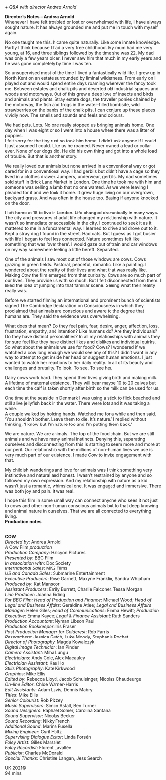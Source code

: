 

_+ Q&A with director Andrea Arnold_

**Director’s Notes – Andrea Arnold**  
Whenever I have felt troubled or lost or overwhelmed with life, I have always sought nature. It has always grounded me and put me in touch with myself again.

No one taught me this. It came quite naturally. Like some innate knowledge. Partly I think because I had a very free childhood. My mum had me very young, at 16, and three siblings followed by the time she was 22. My dad was only a few years older. I never saw him that much in my early years and he was gone completely by time I was ten.

So unsupervised most of the time I lived a fantastically wild life. I grew up in North Kent on an estate surrounded by liminal wilderness. From early on I played out and would spend entire days roaming wherever the fancy took me. Between estates and chalk pits and deserted old industrial spaces and woods and motorways. Out of this grew a deep love of insects and birds and animals and plants. Stray estate dogs, the traveller ponies chained by the motorway, the fish and frogs in the water-filled bombsite, wild strawberries on the banks of the chalk pits. I can conjure up these places vividly now. The smells and sounds and feels and colours.

We had pets. Lots. No one really stopped us bringing animals home. One day when I was eight or so I went into a house where there was a litter of puppies.  
I felt sorry for the tiny runt so took him home. I didn’t ask anyone if I could.  
I just assumed I could. Like us he roamed. Never owned a lead or collar ever. None of our dogs did. He did his own thing and got into a whole load of trouble. But that is another story.

We really loved our animals but none arrived in a conventional way or got cared for in a conventional way. I had gerbils but didn’t have a cage so they lived in a clothes drawer. Jumpers, underwear, gerbils. My dad sometimes sold stuff in Brick Lane Market in London. One time he took me with him and someone was selling a lamb that no one wanted. As we were leaving I pleaded for it and we took it home. It grew huge living on our overgrown, backyard grass. And was often in the house too. Baaing if anyone knocked on the door.

I left home at 18 to live in London. Life changed dramatically in many ways. The city and pressures of adult life changed my relationship with nature.  It wasn’t so immediate or accessible in the city. I continued to seek it as it mattered to me in a fundamental way. I learned to drive and drove out to it. Kept a stray dog I found in the street. Had cats. But I guess as I got busier with life I began to feel less connected. Nature sometimes felt like something that was ‘over there’. I would gaze out of train and car windows on my way somewhere feeling a little bereft. Separated.

One of the animals I saw most out of those windows are cows. Cows grazing in green fields. Pastoral, peaceful, romantic. Like a painting. I wondered about the reality of their lives and what that was really like. Making _Cow_ the film emerged from that curiosity. Cows are so much part of our lives. They provide us with so much. But I felt disconnected from them. I liked the idea of jumping into that familiar scene. Seeing what their reality really was.

Before we started filming an international and prominent bunch of scientists signed The Cambridge Declaration on Consciousness in which they proclaimed that animals are conscious and aware to the degree that humans are. They said the evidence was overwhelming.

What does that mean? Do they feel pain, fear, desire, anger, affection, loss, frustration, empathy, and intention? Like humans do? Are they individuals?  
Do they have distinct personalities? In all my relationships with animals they for sure feel like they have distinct likes and dislikes and individual quirks. So what about the animals we use for food? Cows? I wondered if we watched a cow long enough we would see any of this? I didn’t want in any way to attempt to get inside her head or suggest human emotions. I just wanted to watch her reactions to her daily reality. In all of its beauty and challenges and brutality. To look. To see. To see her.

Dairy cows work hard. They spend their lives giving birth and making milk. A lifetime of maternal existence. They will bear maybe 10 to 20 calves but each time the calf is taken shortly after birth so the milk can be used for us.

One time at the seaside in Denmark I was using a stick to flick beached and still alive jellyfish back in the water. There were lots and it was taking a while.  
A couple walked by holding hands. Watched me for a while and then said. ‘You shouldn’t bother. Leave them to die. It’s nature.’ I replied without thinking, ‘I know but I’m nature too and I’m putting them back.’

We are nature. We are animals. The top of the food chain. But we are still animals and we have many animal instincts. Denying this, separating ourselves and disconnecting from this is starting to seem more and more at our peril. Our relationship with the millions of non-human lives we use is very much part of our existence. I made _Cow_ to invite engagement with that.

My childish wanderings and love for animals was I think something very instinctive and natural and honest. I wasn’t restrained by anyone and so followed my own expression. And my relationship with nature as a kid wasn’t just a romantic, whimsical one. It was engaged and immersive. There was both joy and pain. It was real.

I hope this film in some small way can connect anyone who sees it not just to cows and other non-human conscious animals but to that deep knowing and animal nature in ourselves. That we are all connected to everything living.  
**Production notes**
<br><br>

**COW**  
_Directed by_: Andrea Arnold  
_A_ Cow Film _production_  
_Production Company_: Halcyon Pictures  
_Presented by_: BBC Film  
_In association with_: Doc Society  
_International Sales_: MK2 Films  
_US and Canada Sales_: Submarine Entertainment  
_Executive Producers_: Rose Garnett,  Maxyne Franklin, Sandra Whipham  
_Produced by_: Kat Mansoor  
_Assistant Producers_: Emily Burrett,  Charlie Falconer, Tessa Morgan  
_Line Producer_: Joanna Riding  
_For BBC Film: Head of Production and Finance_: Michael Wood; _Head of Legal and Business Affairs_: Geraldine Atlee; _Legal and Business Affairs Manager_: Helen Giles; _Head of Communications_: Emma Hewitt; _Production Executive_: Emma Kayee; _Legal & Finance Assistant_: Ruth Sanders  
_Production Accountant_: Nyman Libson Paul  
_Production Bookkeeper_: Iris Fraser  
_Post Production Manager for Goldcrest_: Rob Farris  
_Researchers_: Jessica Gutch, Luke Moody, Stephanie Pochet  
_Director of Photography_: Magda Kowalczyk  
_Digital Image Technician_: Ian Pinder  
_Camera Assistant_: Miha Lungu  
_Electricians_: Andy Cole, Alex Macauley  
_Electrician Assistant_: Kae Ho  
_Stills Photography_: Kate Kirkwood  
_Graphics_: Mike Ellis  
_Edited by_: Rebecca Lloyd, Jacob Schulsinger, Nicolas Chaudeurge  
_On-line Editor_: Chloe Warner-Harris  
_Edit Assistants_: Adam Lavis, Dennis Mabry  
_Titles_: Mike Ellis  
_Senior Colourist_: Rob Pizzey  
_Music Supervisors_: Simon Astall, Ben Turner  
_Sound Designers_: Raphaël Sohier,  Carolina Santana  
_Sound Supervisor_: Nicolas Becker  
_Sound Recording_: Nikky French  
_Additional Sound_: Marina Fusella  
_Mixing Engineer_: Cyril Holtz  
_Supervising Dialogue Editor_: Linda Forsén  
_Foley Artist_: Gilles Marsalet  
_Foley Recordist_: Florent Lavallée  
_Publicist_: Charles McDonald  
_Special Thanks_: Christine Langan, Jess Search

UK 2021©  
94 mins
<br><br>
<!--stackedit_data:
eyJoaXN0b3J5IjpbLTE0ODg5MzY5NTMsLTU0Mzc3ODc2XX0=
-->